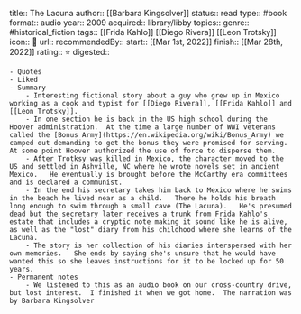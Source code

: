 title:: The Lacuna
author:: [[Barbara Kingsolver]]
status:: read
type:: #book
format:: audio
year:: 2009
acquired:: library/libby
topics::
genre:: #historical_fiction
tags:: [[Frida Kahlo]] [[Diego Rivera]] [[Leon Trotsky]] 
icon:: 📖
url::
recommendedBy::
start:: [[Mar 1st, 2022]]
finish:: [[Mar 28th, 2022]]
rating:: ⭐️
digested::

	- Quotes
	- Liked
	- Summary
		- Interesting fictional story about a guy who grew up in Mexico working as a cook and typist for [[Diego Rivera]], [[Frida Kahlo]] and [[Leon Trotsky]].
		- In one section he is back in the US high school during the Hoover administration.  At the time a large number of WWI veterans called the [Bonus Army](https://en.wikipedia.org/wiki/Bonus_Army) we camped out demanding to get the bonus they were promised for serving.  At some point Hoover authorized the use of force to disperse them.
		- After Trotksy was killed in Mexico, the character moved to the US and settled in Ashville, NC where he wrote novels set in ancient Mexico.   He eventually is brought before the McCarthy era committees and is declared a communist.
		- In the end his secretary takes him back to Mexico where he swims in the beach he lived near as a child.   There he holds his breath long enough to swim through a small cave (The Lacuna).   He's presumed dead but the secretary later receives a trunk from Frida Kahlo's estate that includes a cryptic note making it sound like he is alive, as well as the "lost" diary from his childhood where she learns of the Lacuna.
		- The story is her collection of his diaries interspersed with her own memories.   She ends by saying she's unsure that he would have wanted this so she leaves instructions for it to be locked up for 50 years.
	- Permanent notes
		- We listened to this as an audio book on our cross-country drive, but lost interest.  I finished it when we got home.  The narration was by Barbara Kingsolver